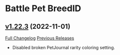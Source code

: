 # Battle Pet BreedID

## [v1.22.3](https://github.com/MMOSimca/BattlePetBreedID/tree/v1.22.3) (2022-11-01)
[Full Changelog](https://github.com/MMOSimca/BattlePetBreedID/compare/v1.22.2...v1.22.3) [Previous Releases](https://github.com/MMOSimca/BattlePetBreedID/releases)

- Disabled broken PetJournal rarity coloring setting.  
